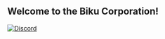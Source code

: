 ## Welcome to the Biku Corporation!

[![Discord](https://img.shields.io/badge/Discord-%235865F2.svg?style=for-the-badge&logo=discord&logoColor=white)](https://discord.gg/2tztjDKpy4)
